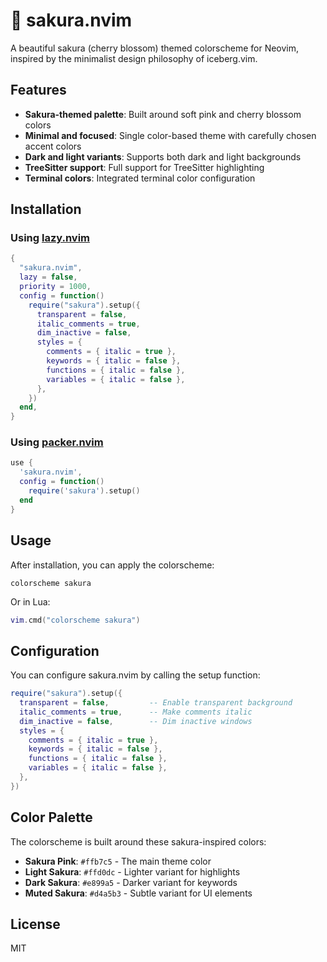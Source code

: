 # 🌸 sakura.nvim

A beautiful sakura (cherry blossom) themed colorscheme for Neovim, inspired by the minimalist design philosophy of iceberg.vim.

## Features

- **Sakura-themed palette**: Built around soft pink and cherry blossom colors
- **Minimal and focused**: Single color-based theme with carefully chosen accent colors
- **Dark and light variants**: Supports both dark and light backgrounds
- **TreeSitter support**: Full support for TreeSitter highlighting
- **Terminal colors**: Integrated terminal color configuration

## Installation

### Using [lazy.nvim](https://github.com/folke/lazy.nvim)

```lua
{
  "sakura.nvim",
  lazy = false,
  priority = 1000,
  config = function()
    require("sakura").setup({
      transparent = false,
      italic_comments = true,
      dim_inactive = false,
      styles = {
        comments = { italic = true },
        keywords = { italic = false },
        functions = { italic = false },
        variables = { italic = false },
      },
    })
  end,
}
```

### Using [packer.nvim](https://github.com/wbthomason/packer.nvim)

```lua
use {
  'sakura.nvim',
  config = function()
    require('sakura').setup()
  end
}
```

## Usage

After installation, you can apply the colorscheme:

```vim
colorscheme sakura
```

Or in Lua:

```lua
vim.cmd("colorscheme sakura")
```

## Configuration

You can configure sakura.nvim by calling the setup function:

```lua
require("sakura").setup({
  transparent = false,         -- Enable transparent background
  italic_comments = true,      -- Make comments italic
  dim_inactive = false,        -- Dim inactive windows
  styles = {
    comments = { italic = true },
    keywords = { italic = false },
    functions = { italic = false },
    variables = { italic = false },
  },
})
```

## Color Palette

The colorscheme is built around these sakura-inspired colors:

- **Sakura Pink**: `#ffb7c5` - The main theme color
- **Light Sakura**: `#ffd0dc` - Lighter variant for highlights
- **Dark Sakura**: `#e899a5` - Darker variant for keywords
- **Muted Sakura**: `#d4a5b3` - Subtle variant for UI elements

## License

MIT